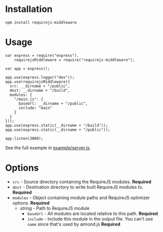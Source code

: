 # Installation

`npm install requirejs-middleware`

# Usage

```
var express = require("express"),
    requirejsMiddleware = require("requirejs-middleware");

var app = express();

app.use(express.logger("dev"));
app.use(requirejsMiddleware({
  src: __dirname + "/public",
  dest: __dirname + "/build",
  modules: {
    "/main.js": {
      baseUrl: __dirname + "/public",
      include: "main"
    }
  }
}));
app.use(express.static(__dirname + "/build"));
app.use(express.static(__dirname + "/public"));

app.listen(3000);
```

See the full example in [example/server.js](example/server.js).

# Options

* `src` - Source directory containing the RequireJS modules. **Required**
* `dest` - Destination directory to write built RequireJS modules to. **Required**
* `modules` - Object containing module paths and RequireJS optimizer options. **Required**
  * *string* - Path to RequireJS module
    * `baseUrl` - All modules are located relative to this path. **Required**
    * `include` - Include this module in the output file. You can't use `name` since that's used by almond.js **Required**


